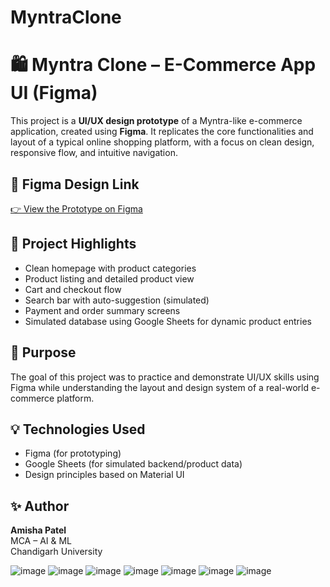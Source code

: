 # MyntraClone
# 🛍️ Myntra Clone – E-Commerce App UI (Figma)

This project is a **UI/UX design prototype** of a Myntra-like e-commerce application, created using **Figma**. It replicates the core functionalities and layout of a typical online shopping platform, with a focus on clean design, responsive flow, and intuitive navigation.

## 🔗 Figma Design Link

[👉 View the Prototype on Figma](https://www.figma.com/design/CGy2F04rVFAhh7RSTmgjPd/Untitled?node-id=0-1&t=bmNekFXu4cvYuIIu-1)

## 📌 Project Highlights

- Clean homepage with product categories  
- Product listing and detailed product view  
- Cart and checkout flow  
- Search bar with auto-suggestion (simulated)  
- Payment and order summary screens  
- Simulated database using Google Sheets for dynamic product entries  

## 🎯 Purpose

The goal of this project was to practice and demonstrate UI/UX skills using Figma while understanding the layout and design system of a real-world e-commerce platform.

## 💡 Technologies Used

- Figma (for prototyping)  
- Google Sheets (for simulated backend/product data)  
- Design principles based on Material UI  

## ✨ Author

**Amisha Patel**  
MCA – AI & ML  
Chandigarh University

![image](https://github.com/user-attachments/assets/28af5ca1-7996-4d73-a640-49b2b9aa7c7c)
![image](https://github.com/user-attachments/assets/3b6888d3-8bdf-4039-89b6-d9c15abdbcee)
![image](https://github.com/user-attachments/assets/bb2befcd-6899-4da4-a941-a6989d92de13)
![image](https://github.com/user-attachments/assets/93cf0185-4182-4e1e-940a-857a992fba2f)
![image](https://github.com/user-attachments/assets/5e2ee5d2-6151-451a-a3b7-fd2a0492b911)
![image](https://github.com/user-attachments/assets/76578a9e-bbab-400f-aa45-03d12a53a6e2)
![image](https://github.com/user-attachments/assets/4cab7d04-9cf8-48bc-b14a-30cb75a1f7c1)

